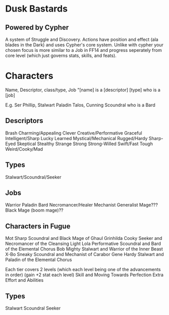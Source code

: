 # Dusk Bastards
## Powered by Cypher

A system of Struggle and Discovery.
Actions have position and effect (ala blades in the Dark) and uses Cypher's core system. Unlike with cypher your chosen focus is more similar to a Job in FF14 and progress seperately from core level (which just governs stats, skills, and feats).

# Characters
Name, Descriptor, class/type, Job
"[name] is a [descriptor] [type] who is a [job]

E.g. Ser Phillip, Stalwart Paladin
    Talos, Cunning Scoundral who is a Bard

## Descriptors
Brash
Charming/Appealing
Clever
Creative/Performative
Graceful
Intelligent/Sharp
Lucky
Learned
Mystical/Mechanical
Rugged/Hardy
Sharp-Eyed
Skeptical
Stealthy
Strange
Strong
Strong-Willed
Swift/Fast
Tough
Weird/Cooky/Mad


## Types
Stalwart/Scoundral/Seeker

## Jobs
Warrior
Paladin
Bard
Necromancer/Healer
Mechanist
Generalist Mage??? Black Mage (boom mage)??


## Characters in Fugue
Mot
    Sharp Scoundral and Black Mage of Ghaul
Grinhilda
    Cooky Seeker and Necromancer of the Cleansing Light
Lola
    Performative Scoundral and Bard of the Elemental Chorus
Bob
    Mighty Stalwart and Warrior of the Inner Beast
X-Bo
    Sneaky Scoundral and Mechanist of Carabor
Gene
    Hardy Stalwart and Paladin of the Elemental Chorus

Each tier covers 2 levels (which each level being one of the advancements in order) (gain +2 stat each level)
    Skill and Moving Towards Perfection
    Extra Effort and Abilities

## Types 
Stalwart
Scoundral
Seeker